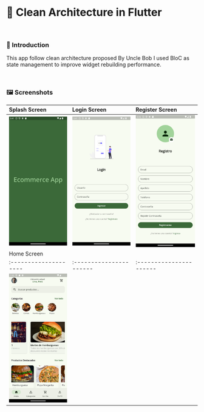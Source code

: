 # 📱 Clean Architecture in Flutter

<br>

### 🚀  Introduction

This app follow clean architecture proposed By Uncle Bob I used BloC as state management to improve widget rebuilding performance.  

<br>

### 🖼️  Screenshots

| Splash Screen         | Login Screen            | Register Screen         | 
| :-------------------- | :---------------------- | :---------------------- | 
| <img src="https://raw.githubusercontent.com/carlospsarmiento/CleanArchitecture_Flutter/refs/heads/main/screenshots/splash.png" width="225"/> | <img src="https://raw.githubusercontent.com/carlospsarmiento/CleanArchitecture_Flutter/refs/heads/main/screenshots/login.png" width="225"/> | <img src="https://raw.githubusercontent.com/carlospsarmiento/CleanArchitecture_Flutter/refs/heads/main/screenshots/register.png" width="225"/> |
| Home Screen           |                         |                         | 
| :-------------------- | :---------------------- | :---------------------- |
| <img src="https://raw.githubusercontent.com/carlospsarmiento/CleanArchitecture_Flutter/refs/heads/main/screenshots/home.png" width="225"/> | <span style="width:225px"></span> | <span style="width:225px"></span>  |
 